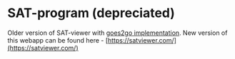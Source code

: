 # SAT-program (depreciated)

Older version of SAT-viewer with [goes2go implementation](https://github.com/blaylockbk/goes2go). New version of this webapp can be found here - [https://satviewer.com/](https://satviewer.com/)

